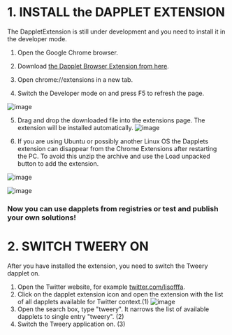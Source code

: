 # 1. INSTALL the DAPPLET EXTENSION

The DappletExtension is still under development and you need to install it in the developer mode.

1. Open the Google Chrome browser.
2. Download [the Dapplet Browser Extension from here](https://github.com/dapplets/dapplet-extension/releases/download/v0.50.0-alpha.2%2Bdarkmode/dapplet-extension.zip).

4. Open chrome://extensions in a new tab.
5. Switch the Developer mode on and press F5 to refresh the page.

![image](https://user-images.githubusercontent.com/4574735/180455972-da2bcd30-32b8-4bf4-a664-2e900338d42d.png)

5. Drag and drop the downloaded file into the extensions page. The extension will be installed automatically.
![image](https://user-images.githubusercontent.com/4574735/180456058-7af9d6a5-3487-4cd1-8273-6698a6a557f6.png)

6. If you are using Ubuntu or possibly another Linux OS the Dapplets extension can disappear from the Chrome Extensions after restarting the PC. To avoid this unzip the archive and use the Load unpacked button to add the extension.

![image](https://user-images.githubusercontent.com/4574735/180456211-a714b30b-ed41-48db-bc0c-dc7934e6ea5a.png)

![image](https://user-images.githubusercontent.com/4574735/180456239-8f13e6f7-8237-496a-a271-cf79a7a79a12.png)


### Now you can use dapplets from registries or test and publish your own solutions!

# 2. SWITCH TWEERY ON
After you have installed the extension, you need to switch the Tweery dapplet on. 

1. Open the Twitter website, for example [twitter.com/lisofffa](https://twitter.com/lisofffa).
2. Click on the dapplet extension icon and open the extension with the list of all dapplets available for Twitter context.(1)
![image](https://user-images.githubusercontent.com/4574735/180751516-c85c70bf-24df-4a12-a5db-a71aeac4c93e.png)
3. Open the search box, type "tweery". It narrows the list of available dapplets to single entry "tweery". (2)
4. Switch the Tweery application on. (3) 
